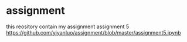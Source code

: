 # assignment
this reository contain my assignment
assignment 5 https://github.com/yiyanluo/assignment/blob/master/assignment5.ipynb
